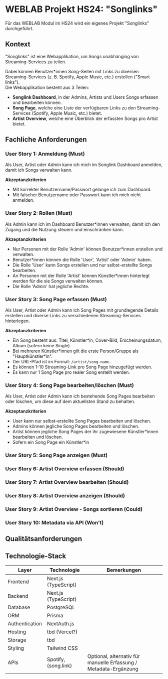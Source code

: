 # WEBLAB Projekt HS24: "Songlinks"

Für das WEBLAB Modul im HS24 wird ein eigenes Projekt "Songlinks" durchgeführt.

## Kontext

"Songlinks" ist eine Webapplikation, um Songs unabhänging von Streaming-Services zu teilen.

Dabei können Benutzer\*innen Song-Seiten mit Links zu diversen Streaming-Services (z. B. Spotify, Apple Music, etc.) erstellen ("Smart links"). \
Die Webapplikation besteht aus 3 Teilen:

- **Songlink Dashboard**, in der Admins, Artists und Users Songs erfassen und bearbeiten können.
- **Song Page**, welche eine Liste der verfügbaren Links zu den Streaming-Services (Spotify, Apple Music, etc.) bietet.
- **Artist Overview**, welche eine Überblick der erfassten Songs pro Artist bietet. 

## Fachliche Anforderungen

### User Story 1: Anmeldung (Must)

Als User, Artist oder Admin kann ich mich im Songlink Dashboard anmelden, damit ich Songs verwalten kann.

**Akzeptanzkriterien**

- Mit korrekter Benutzername/Passwort gelange ich zum Dashboard.
- Mit falscher Benutzername oder Passwort kann ich mich nicht anmelden.

### User Story 2: Rollen (Must)

Als Admin kann ich im Dashboard Benutzer\*innen verwalten, damit ich den Zugang und die Nutzung steuern und einschränken kann.

**Akzeptanzkriterien**

- Nur Personen mit der Rolle 'Admin' können Benutzer*innen erstellen und verwalten.
- Benutzer\*innen können die Rolle 'User', 'Artist' oder 'Admin' haben.
- Die Rolle 'User' kann Songs erstellen und nur selbst-erstellte Songs bearbeiten.
- An Personen mit der Rolle 'Artist' können Künstler\*innen hinterlegt werden für die sie Songs verwalten können.
- Die Rolle 'Admin' hat jegliche Rechte.

### User Story 3: Song Page erfassen (Must)

Als User, Artist oder Admin kann ich Song Pages mit grundlegende Details erstellen und diverse Links zu verschiedenen Streaming-Services hinterlegen.

**Akzeptanzkriterien**

- Ein Song besteht aus: Titel, Künstler\*in, Cover-Bild, Erscheinungsdatum, Album (sofern keine Single).
- Bei mehreren Künstler\*innen gilt die erste Person/Gruppe als "Hauptkünstler\*in".
- Der URL-Pfad ist im Format: `/artist/song-name`.
- Es können 1-10 Streaming-Link pro Song Page hinzugefügt werden.
- Es kann nur 1 Song Page pro realer Song erstellt werden.

### User Story 4: Song Page bearbeiten/löschen (Must)

Als User, Artist oder Admin kann ich bestehende Song Pages bearbeiten oder löschen, um diese auf dem aktuellsten Stand zu behalten.

**Akzeptanzkriterien**

- User kann nur selbst-erstellte Song Pages bearbeiten und löschen.
- Admins können jegliche Song Pages bearbeiten und löschen.
- Artist können jegliche Song Pages der ihr zugewiesene Künstler\*innen bearbeiten und löschen.
- Sofern ein Song Page ein Künstler\*in

### User Story 5: Song Page anzeigen (Must)

### User Story 6: Artist Overview erfassen (Should)

### User Story 7: Artist Overview bearbeiten (Should)

### User Story 8: Artist Overview anzeigen (Should)

### User Story 9: Artist Overview - Songs sortieren (Could)

### User Story 10: Metadata via API (Won't)



## Qualitätsanforderungen


## Technologie-Stack

| Layer          | Technologie          | Bemerkungen                                                      |
|----------------|----------------------|------------------------------------------------------------------|
| Frontend       | Next.js (TypeScript) |                                                                  |
| Backend        | Next.js (TypeScript) |                                                                  |
| Database       | PostgreSQL           |                                                                  |
| ORM            | Prisma               |                                                                  |
| Authentication | NextAuth.js          |                                                                  |
| Hosting        | tbd (Vercel?)        |                                                                  |
| Storage        | tbd                  |                                                                  |
| Styling        | Tailwind CSS         |                                                                  |
| APIs           | Spotify, (song.link) | Optional, alternativ für manuelle Erfassung / Metadata-Ergänzung |